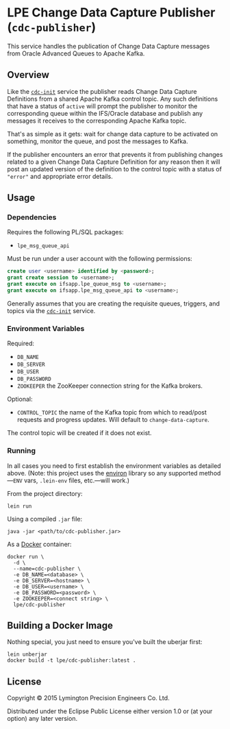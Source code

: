 # LPE Change Data Capture Publisher (`cdc-publisher`)

This service handles the publication of Change Data Capture messages
from Oracle Advanced Queues to Apache Kafka.

## Overview

Like the [`cdc-init`] service the publisher reads Change Data Capture
Definitions from a shared Apache Kafka control topic. Any such
definitions that have a status of `active` will prompt the publisher
to monitor the corresponding queue within the IFS/Oracle database and
publish any messages it receives to the corresponding Apache Kafka
topic.

That's as simple as it gets: wait for change data capture to be
activated on something, monitor the queue, and post the messages to
Kafka.

If the publisher encounters an error that prevents it from publishing
changes related to a given Change Data Capture Definition for any
reason then it will post an updated version of the definition to the
control topic with a status of `"error"` and appropriate error details.

[`cdc-init`]: https://github.com/lymingtonprecision/cdc-init

## Usage

### Dependencies

Requires the following PL/SQL packages:

* `lpe_msg_queue_api`

Must be run under a user account with the following permissions:

```sql
create user <username> identified by <password>;
grant create session to <username>;
grant execute on ifsapp.lpe_queue_msg to <username>;
grant execute on ifsapp.lpe_msg_queue_api to <username>;
```

Generally assumes that you are creating the requisite queues,
triggers, and topics via the [`cdc-init`](../cdc-init) service.

### Environment Variables

Required:

* `DB_NAME`
* `DB_SERVER`
* `DB_USER`
* `DB_PASSWORD`
* `ZOOKEEPER` the ZooKeeper connection string for the Kafka brokers.

Optional:

* `CONTROL_TOPIC` the name of the Kafka topic from which to read/post
  requests and progress updates. Will default to `change-data-capture`.

The control topic will be created if it does not exist.

### Running

In all cases you need to first establish the environment variables as
detailed above. (Note: this project uses the [environ] library so any
supported method—`ENV` vars, `.lein-env` files, etc.—will work.)

From the project directory:

    lein run

Using a compiled `.jar` file:

    java -jar <path/to/cdc-publisher.jar>

As a [Docker] container:

    docker run \
      -d \
      --name=cdc-publisher \
      -e DB_NAME=<database> \
      -e DB_SERVER=<hostname> \
      -e DB_USER=<username> \
      -e DB_PASSWORD=<password> \
      -e ZOOKEEPER=<connect string> \
      lpe/cdc-publisher

[environ]: https://github.com/weavejester/environ
[Docker]: https://www.docker.com/

## Building a Docker Image

Nothing special, you just need to ensure you've built the uberjar first:

    lein unberjar
    docker build -t lpe/cdc-publisher:latest .

## License

Copyright © 2015 Lymington Precision Engineers Co. Ltd.

Distributed under the Eclipse Public License either version 1.0 or (at
your option) any later version.
